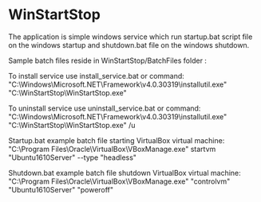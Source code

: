 # WinStartStop

The application is simple windows service which run startup.bat script file on the windows startup and 
shutdown.bat file on the windows shutdown. 

Sample batch files reside in WinStartStop/BatchFiles folder : 

To install service use install_service.bat or command:
"C:\Windows\Microsoft.NET\Framework\v4.0.30319\installutil.exe" "C:\WinStartStop\WinStartStop.exe"

To uninstall service use uninstall_service.bat or command: 
"C:\Windows\Microsoft.NET\Framework\v4.0.30319\installutil.exe" "C:\WinStartStop\WinStartStop.exe" /u

Startup.bat example batch file starting VirtualBox virtual machine: 
"C:\Program Files\Oracle\VirtualBox\VBoxManage.exe" startvm "Ubuntu1610Server" --type "headless"

Shutdown.bat example batch file shutdown VirtualBox virtual machine: 
"C:\Program Files\Oracle\VirtualBox\VBoxManage.exe" "controlvm"  "Ubuntu1610Server" "poweroff"

 

 
